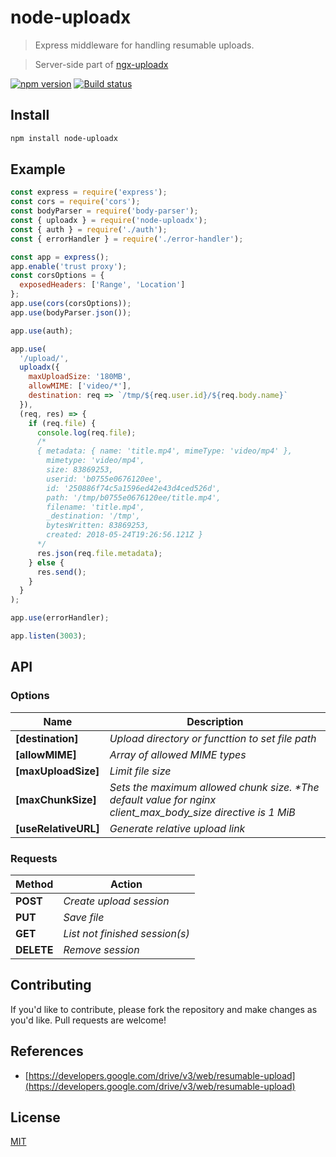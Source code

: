 # node-uploadx

> Express middleware for handling resumable uploads.

> Server-side part of [ngx-uploadx](https://github.com/kukhariev/ngx-uploadx)

[![npm version][npm-image]][npm-url]
[![Build status][travis-image]][travis-url]

## Install

```sh
npm install node-uploadx
```

## Example

```js
const express = require('express');
const cors = require('cors');
const bodyParser = require('body-parser');
const { uploadx } = require('node-uploadx');
const { auth } = require('./auth');
const { errorHandler } = require('./error-handler');

const app = express();
app.enable('trust proxy');
const corsOptions = {
  exposedHeaders: ['Range', 'Location']
};
app.use(cors(corsOptions));
app.use(bodyParser.json());

app.use(auth);

app.use(
  '/upload/',
  uploadx({
    maxUploadSize: '180MB',
    allowMIME: ['video/*'],
    destination: req => `/tmp/${req.user.id}/${req.body.name}`
  }),
  (req, res) => {
    if (req.file) {
      console.log(req.file);
      /*
      { metadata: { name: 'title.mp4', mimeType: 'video/mp4' },
        mimetype: 'video/mp4',
        size: 83869253,
        userid: 'b0755e0676120ee',
        id: '250886f74c5a1596ed42e43d4ced526d',
        path: '/tmp/b0755e0676120ee/title.mp4',
        filename: 'title.mp4',
        _destination: '/tmp',
        bytesWritten: 83869253,
        created: 2018-05-24T19:26:56.121Z }
      */
      res.json(req.file.metadata);
    } else {
      res.send();
    }
  }
);

app.use(errorHandler);

app.listen(3003);
```

## API

### Options

| Name                 | Description                                                                                                  |
| -------------------- | ------------------------------------------------------------------------------------------------------------ |
| **[destination]**    | _Upload directory or functtion to set file path_                                                             |
| **[allowMIME]**      | _Array of allowed MIME types_                                                                                |
| **[maxUploadSize]**  | _Limit file size_                                                                                            |
| **[maxChunkSize]**   | _Sets the maximum allowed chunk size. \*The default value for nginx client_max_body_size directive is 1 MiB_ |
| **[useRelativeURL]** | _Generate relative upload link_                                                                              |

### Requests

| Method     | Action                         |
| ---------- | ------------------------------ |
| **POST**   | _Create upload session_        |
| **PUT**    | _Save file_                    |
| **GET**    | _List not finished session(s)_ |
| **DELETE** | _Remove session_               |

## Contributing

If you'd like to contribute, please fork the repository and make changes as you'd like.
Pull requests are welcome!

## References

- [https://developers.google.com/drive/v3/web/resumable-upload](https://developers.google.com/drive/v3/web/resumable-upload)
## License

[MIT](LICENSE)

[npm-image]: https://img.shields.io/npm/v/node-uploadx.svg
[npm-url]: https://www.npmjs.com/package/node-uploadx
[travis-image]: https://img.shields.io/travis/kukhariev/node-uploadx/master.svg
[travis-url]: https://travis-ci.org/kukhariev/node-uploadx
